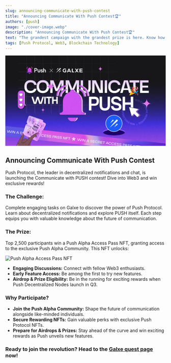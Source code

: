 ```yaml
---
slug: announcing-communicate-with-push-contest
title: "Announcing Communicate With Push Contest🏆"
authors: [push]
image: "./cover-image.webp"
description: "Announcing Communicate With Push Contest🏆"
text: "The grandest campaign with the grandest prize is here. Know how you can get a chance to win the rare Push Alpha Access Pass and what perks does it unlocks"
tags: [Push Protocol, Web3, Blockchain Technology]
---
```

![Cover Image of the Communicate With Push Contest🏆](./cover-image.webp)


## Announcing Communicate With Push Contest


Push Protocol, the leader in decentralized notifications and chat, is launching the Communicate with PUSH contest! Dive into Web3 and win exclusive rewards!

### The Challenge:

Complete engaging tasks on Galxe to discover the power of Push Protocol. Learn about decentralized notifications and explore PUSH itself. Each step equips you with valuable knowledge about the future of communication.


### The Prize:

Top 2,500 participants win a Push Alpha Access Pass NFT, granting access to the exclusive Push Alpha Community. This NFT unlocks:



![Push Alpha Access Pass NFT ](./image1.gif)

- **Engaging Discussions:** Connect with fellow Web3 enthusiasts.
- **Early Feature Access:** Be among the first to try new features.
- **Airdrop & Prize Eligibility:** Be in the running for exciting rewards when Push Decentralized Nodes launch in Q3.


### Why Participate?

- **Join the Push Alpha Community:** Shape the future of communication alongside like-minded individuals.
- **Secure Rewarding NFTs:** Gain valuable perks with exclusive Push Protocol NFTs.
- **Prepare for Airdrops & Prizes:** Stay ahead of the curve and win exciting rewards as Push unveils new features.


### Ready to join the revolution? Head to the [Galxe quest page](https://bit.ly/3WIwsuF) now!